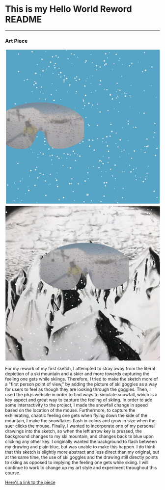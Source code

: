 # This is my Hello World Reword README
------

### Art Piece
![Ryan Bloom](images/full_sketch_1.JPG?raw=true "Carla Gannis")
![Ryan Bloom](images/full_sketch_2.JPG?raw=true "Carla Gannis")

For my rework of my first sketch, I attempted to stray away from the literal depiction of a ski mountain and a skier and more towards capturing the feeling one gets while skiings.  Therefore, I tried to make the sketch more of a "first person point of view," by adding the picture of ski goggles as a way for users to feel as though they are looking through the goggles.  Then, I used the p5.js website in order to find ways to simulate snowfall, which is a key aspect and great way to capture the feeling of skiing.  In order to add some interractivity to the project, I made the snowfall change in speed based on the location of the mouse.  Furthermore, to capture the exhilerating, chaotic feeling one gets when flying down the side of the mountain, I make the snowflakes flash in colors and grow in size when the suer clicks the mouse.  Finally, I wanted to incorporate one of my personal drawings into the sketch, so when the left arrow key is pressed, the background changes to my ski mountain, and changes back to blue upon clicking any other key.  I originally wanted the background to flash between my drawing and plain blue, but was unable to make this happen.  I do think that this sketch is slightly more abstract and less direct than my original, but at the same time, the use of ski goggles and the drawing still directly points to skiing as opposed to implying the feeling one gets while skiing.  I will continue to work to change up my art style and experiment throughout this course.   

[Here's a link to the piece](https://ryanab702.github.io/hello_world_sketch_rework/)
